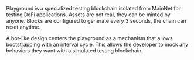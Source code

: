 Playground is a specialized testing blockchain isolated from MainNet for testing DeFi applications. Assets are not real,
they can be minted by anyone. Blocks are configured to generate every 3 seconds, the chain can reset anytime.

A bot-like design centers the playground as a mechanism that allows bootstrapping with an interval cycle. This allows
the developer to mock any behaviors they want with a simulated testing blockchain.

